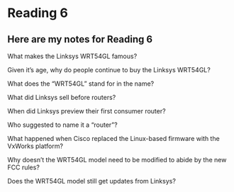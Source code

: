# Reading 6

## Here are my notes for Reading 6

What makes the Linksys WRT54GL famous?


Given it’s age, why do people continue to buy the Linksys WRT54GL?


What does the “WRT54GL” stand for in the name?


What did Linksys sell before routers?


When did Linksys preview their first consumer router?


Who suggested to name it a “router”?


What happened when Cisco replaced the Linux-based firmware with the VxWorks platform?


Why doesn’t the WRT54GL model need to be modified to abide by the new FCC rules?


Does the WRT54GL model still get updates from Linksys?

